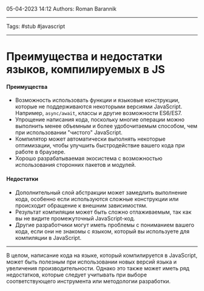 05-04-2023
14:12
Authors: Roman Barannik 
***
Tags: #stub #javascript 
***
# Преимущества и недостатки языков, компилируемых в JS

#### Преимущества

-   Возможность использовать функции и языковые конструкции, которые не поддерживаются некоторыми версиями JavaScript. Например, `async/await`, классы и другие возможности ES6/ES7.
-   Упрощение написания кода, поскольку многие операции можно выполнить менее объемным и более удобочитаемым способом, чем при использовании "чистого" JavaScript.
-   Компилятор может автоматически выполнять некоторые оптимизации, чтобы улучшить быстродействие вашего кода при работе в браузере.
-   Хорошо разрабатываемая экосистема с возможностью использования сторонних пакетов и модулей.

#### Недостатки

-   Дополнительный слой абстракции может замедлить выполнение кода, особенно если используются сложные конструкции или происходит обращение к внешним зависимостям.
-   Результат компиляции может быть сложно отлаживаемым, так как вы не видите промежуточный JavaScript-код.
-   Другие разработчики могут иметь проблемы с пониманием вашего кода, если они не знакомы с языком, который вы используете для компиляции в JavaScript.

---

В целом, написание кода на языке, который компилируется в JavaScript, может быть полезным при использовании новых версий языка и увеличения производительности. Однако это также может иметь ряд недостатков, которые следует учитывать при выборе соответствующего инструмента или методологии разработки.


